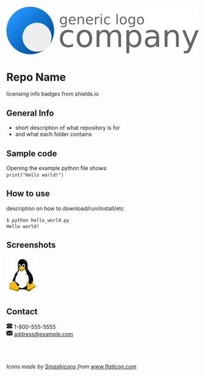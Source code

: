 [![Example Logo](images/Example_Logo.png)](example.com)

# Repo Name
 licensing info badges from shields.io

## General Info
* short description of what repository is for
* and what each folder contains

## Sample code
Opening the example python file shows:  
`print("Hello world!")`

## How to use
description on how to download/run/install/etc

    $ python hello_world.py
    Hello world!  

## Screenshots
<img src="images/Tux.png" alt="Linux Logo" height="100">

## Contact
![Tele icon](images/phone_icon.png) 1-800-555-5555  
![Mail icon](images/mail_icon.png) address@example.com

<br>
<br>

###### Icons made by <a href="https://www.flaticon.com/authors/smashicons" title="Smashicons">Smashicons</a> from <a href="https://www.flaticon.com/" title="Flaticon">www.flaticon.com</a>

